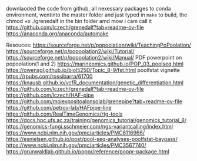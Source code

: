 downlaoded the code from github, all nexessary packages to conda environment,  wentinto the master folder and just typed in `make` to build, the chmod +x ./grenedalf in the bin folder amd mow i cam call it 
https://github.com/lczech/grenedalf?tab=readme-ov-file
https://anaconda.org/anaconda/automake

Resouces:
https://sourceforge.net/p/popoolation/wiki/TeachingPoPoolation/
https://sourceforge.net/p/popoolation2/wiki/Tutorial/
https://sourceforge.net/p/popoolation2/wiki/Manual/
PDF powerpoint on popoolation(1 and 2)
https://marineomics.github.io/POP_03_poolseq.html
https://owensgl.github.io/biol525D/Topic_8-9/fst.html
poolfstat vignette 
https://rpubs.com/rossibarra/61700
https://knausb.github.io/vcfR_documentation/genetic_differentiation.html
https://github.com/lczech/grenedalf?tab=readme-ov-file
https://github.com/lczech/HAF-pipe
https://github.com/moiexpositoalonsolab/grenepipe?tab=readme-ov-file
https://github.com/petrov-lab/HAFpipe-line
https://github.com/RealTimeGenomics/rtg-tools
https://docs.hpc.ufs.ac.za/training/genomics_tutorial/genomics_tutorial_8/
https://genomics-fungi.sschmeier.com/ngs-variantcalling/index.html
https://www.ncbi.nlm.nih.gov/pmc/articles/PMC6116966/
https://esnielsen.github.io/post/pool-seq-analyses-poolfstat-baypass/
https://www.ncbi.nlm.nih.gov/pmc/articles/PMC3567740/
https://grunwaldlab.github.io/poppr/reference/poppr-package.html

